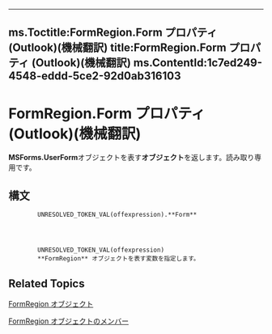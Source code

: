 

---
ms.Toctitle:FormRegion.Form プロパティ (Outlook)(機械翻訳)
title:FormRegion.Form プロパティ (Outlook)(機械翻訳)
ms.ContentId:1c7ed249-4548-eddd-5ce2-92d0ab316103
---
# FormRegion.Form プロパティ (Outlook)(機械翻訳)




**MSForms.UserForm**オブジェクトを表す**オブジェクト**を返します。読み取り専用です。

## 構文

            UNRESOLVED_TOKEN_VAL(offexpression).**Form**




            UNRESOLVED_TOKEN_VAL(offexpression)
            **FormRegion** オブジェクトを表す変数を指定します。



## Related Topics

[FormRegion オブジェクト](3a0b83eb-4076-9cb3-86a9-68f9e44df89f.md)

[FormRegion オブジェクトのメンバー](eb4ff750-2911-8f8d-2ef0-c3f5e7adf4e0.md)




